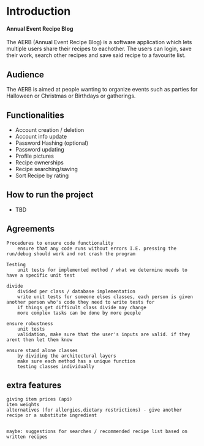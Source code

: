 
# Introduction
#### Annual Event Recipe Blog

The AERB (Annual Event Recipe Blog) is a software application which lets multiple users share their recipes to eachother. The users can login, save their work, search other recipes and save said recipe to a favourite list. 

## Audience

The AERB is aimed at people wanting to organize events such as parties for Halloween or Christmas or Birthdays or gatherings.

## Functionalities

- Account creation / deletion
- Account info update
- Password Hashing (optional)
- Password updating
- Profile pictures
- Recipe ownerships
- Recipe searching/saving
- Sort Recipe by rating

## How to run the project

- TBD

## Agreements
    Procedures to ensure code functionality
        ensure that any code runs without errors I.E. pressing the run/debug should work and not crash the program
    
    Testing
        unit tests for implemented method / what we determine needs to have a specific unit test

    divide
        divided per class / database implementation
        write unit tests for someone elses classes, each person is given another person who's code they need to write tests for
        if things get difficult class divide may change
        more complex tasks can be done by more people

    ensure robustness
        unit tests
        validation, make sure that the user's inputs are valid. if they arent then let them know
    
    ensure stand alone classes
        by dividing the architectural layers
        make sure each method has a unique function
        testing classes individually

## extra features
    giving item prices (api)
    item weights
    alternatives (for allergies,dietary restrictions) - give another recipe or a substitute ingredient
    

    maybe: suggestions for searches / recommended recipe list based on written recipes



